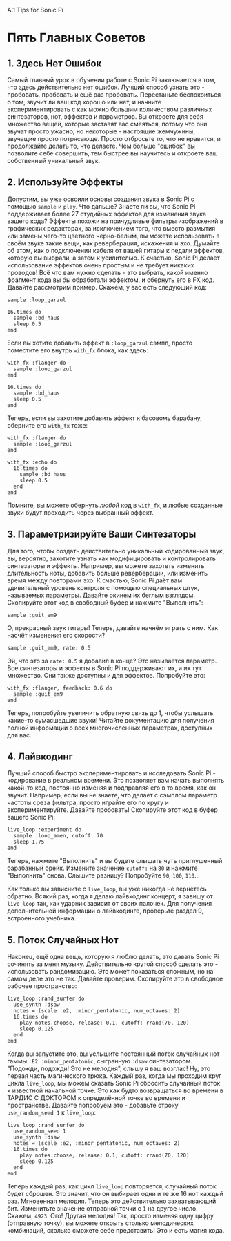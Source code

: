A.1 Tips for Sonic Pi

# Пять Главных Советов

## 1. Здесь Нет Ошибок

Самый главный урок в обучении работе с Sonic Pi заключается в том, что здесь
действительно нет ошибок. Лучший способ узнать это - пробовать, пробовать и ещё
раз пробовать. Перестаньте беспокоиться о том, звучит ли ваш код хорошо или
нет, и начните экспериментировать с как можно большим количеством различных
синтезаторов, нот, эффектов и параметров. Вы откроете для себя множество вещей,
которые заставят вас смеяться, потому что они звучат просто ужасно, но
некоторые - настоящие жемчужины, звучащие просто потрясающе. Просто отбросьте
то, что не нравится, и продолжайте делать то, что делаете. Чем больше "ошибок"
вы позволите себе совершить, тем быстрее вы научитесь и откроете ваш
собственный уникальный звук.

## 2. Используйте Эффекты

Допустим, вы уже освоили основы создания звука в Sonic Pi с помощью `sample` и
`play`. Что дальше? Знаете ли вы, что Sonic Pi поддерживает более 27 студийных
эффектов для изменения звука вашего кода? Эффекты похожи на причудливые фильтры
изображений в графических редакторах, за исключением того, что вместо размытия
или замены чего-то цветного чёрно-белым, вы можете использовать в своём звуке
такие вещи, как реверберация, искажения и эхо. Думайте об этом, как о
подключении кабеля от вашей гитары к педали эффектов, которую вы выбрали, а
затем к усилителью. К счастью, Sonic Pi делает использование эффектов очень
простым и не требует никаких проводов! Всё что вам нужно сделать - это выбрать,
какой именно фрагмент кода вы бы обработали эффектом, и обернуть его в FX код.
Давайте рассмотрим пример. Скажем, у вас есть следующий код:

```
sample :loop_garzul
 
16.times do
  sample :bd_haus
  sleep 0.5
end
```

Если вы хотите добавить эффект в `:loop_garzul` сэмпл, просто поместите его
внутрь `with_fx` блока, как здесь:

```
with_fx :flanger do
  sample :loop_garzul
end
 
16.times do
  sample :bd_haus
  sleep 0.5
end
```

Теперь, если вы захотите добавить эффект к басовому барабану, оберните его
`with_fx` тоже:

```
with_fx :flanger do
  sample :loop_garzul
end
 
with_fx :echo do
  16.times do
    sample :bd_haus
    sleep 0.5
  end
end
```

Помните, вы можете обернуть *любой* код в `with_fx`, и любые созданные звуки
будут проходить через выбранный эффект. 

## 3. Параметризируйте Ваши Синтезаторы

Для того, чтобы создать действительно уникальный кодированный звук, вы, 
вероятно, захотите узнать как модифицировать и контролировать синтезаторы и
эффекты. Например, вы можете захотеть изменить длительность ноты, добавить
больше реверберации, или изменить время между повторами эхо. К счастью, Sonic
Pi даёт вам удивительный уровень контроля с помощью специальных штук,
называемых параметры. Давайте окинем их беглым взглядом. Скопируйте этот код
в свободный буфер и нажмите "Выполнить":

```
sample :guit_em9
```

О, прекрасный звук гитары! Теперь, давайте начнём играть с ним. Как насчёт
изменения его скорости?

```
sample :guit_em9, rate: 0.5
```

Эй, что это за `rate: 0.5` я добавил в конце? Это называется параметр.
Все синтезаторы и эффекты в Sonic Pi поддерживают их, и их тут множество.
Они также доступны и для эффектов. Попробуйте это:

```
with_fx :flanger, feedback: 0.6 do
  sample :guit_em9
end
```

Теперь, попробуйте увеличить обратную связь до 1, чтобы услышать какие-то
сумасшедшие звуки! Читайте документацию для получения полной информации о всех
многочисленных параметрах, доступных для вас.

## 4. Лайвкодинг

Лучший способ быстро экспериментировать и исследовать Sonic Pi - кодирование в
реальном времени. Это позволяет вам начать выполнять какой-то код, постоянно
изменяя и подправляя его в то время, как он звучит. Например, если вы не 
знаете, что делает с сэмплом параметр частоты среза фильтра, просто играйте его
по кругу и экспериментируйте.
Давайте пробовать! Скопируйте этот код в буфер вашего Sonic Pi:

```
live_loop :experiment do
  sample :loop_amen, cutoff: 70
  sleep 1.75
end
```

Теперь, нажмите "Выполнить" и вы будете слышать чуть приглушенный барабанный
брейк. Измените значение `cutoff:` на `80` и нажмите "Выполнить" снова. Слышите
разницу? Попробуйте `90`, `100`, `110`...

Как только вы зависните с `live_loop`, вы уже никогда не вернётесь обратно.
Всякий раз, когда я делаю лайвкодинг концерт, я завишу от `live_loop` так, как
ударник зависит от своих палочек. Для получения дополнительной информации о
лайвкодинге, проверьте раздел 9, встроенного учебника.

## 5. Поток Случайных Нот

Наконец, ещё одна вещь, которую я люблю делать, это давать Sonic Pi сочинять
за меня музыку. Действительно крутой способ сделать это - использовать
рандомизацию. Это может показаться сложным, но на самом деле это не так.
Давайте проверим. Скопируйте это в свободное рабочее пространство:

```
live_loop :rand_surfer do
  use_synth :dsaw
  notes = (scale :e2, :minor_pentatonic, num_octaves: 2)
  16.times do
    play notes.choose, release: 0.1, cutoff: rrand(70, 120)
    sleep 0.125
  end
end
```

Когда вы запустите это, вы услышите постоянный поток случайных нот гаммы
`:Е2 :minor_pentatonic`, сыгранную `:dsaw` синтезатором. "Подожди, подожди!
Это не мелодия", слышу я ваш возглас! Ну, это первая часть магического трюка.
Каждый раз, когда мы проходим круг цикла `live_loop`, мы можем сказать Sonic Pi
сбросить случайный поток к известной начальной точке. Это как будто возвращаться
во времени в ТАРДИС С ДОКТОРОМ к определённой точке во времени и пространстве.
Давайте попробуем это - добавьте строку `use_random_seed 1` к `live_loop`:

```
live_loop :rand_surfer do
  use_random_seed 1
  use_synth :dsaw
  notes = (scale :e2, :minor_pentatonic, num_octaves: 2)
  16.times do
    play notes.choose, release: 0.1, cutoff: rrand(70, 120)
    sleep 0.125
  end
end
```
    
Теперь каждый раз, как цикл `live_loop` повторяется, случайный поток будет
сброшен. Это значит, что он выбирает одни и те же 16 нот каждый раз. Мгновенная
мелодия. Теперь это действительно захватывающий бит. Изменитьте значение
отправной точки с `1` на другое число. Скажем, `4923`. Ого! Другая мелодия!
Так, просто изменяя одну цифру (отправную точку), вы можете открыть столько
мелодических комбинаций, сколько сможете себе представить! Это и есть магия
кода.
